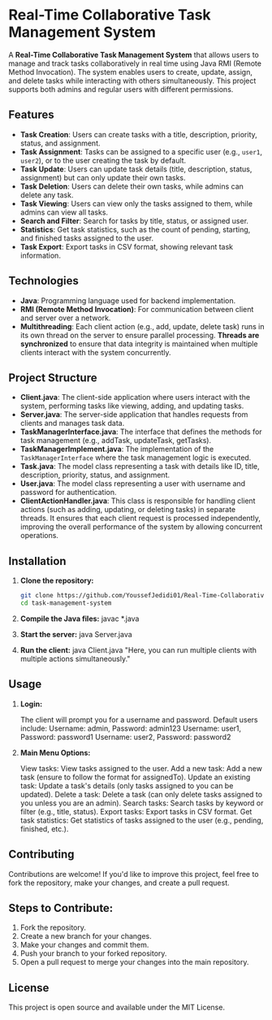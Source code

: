 # Real-Time Collaborative Task Management System

A **Real-Time Collaborative Task Management System** that allows users to manage and track tasks collaboratively in real time using Java RMI (Remote Method Invocation). The system enables users to create, update, assign, and delete tasks while interacting with others simultaneously. This project supports both admins and regular users with different permissions.

## Features
- **Task Creation**: Users can create tasks with a title, description, priority, status, and assignment.
- **Task Assignment**: Tasks can be assigned to a specific user (e.g., `user1`, `user2`), or to the user creating the task by default.
- **Task Update**: Users can update task details (title, description, status, assignment) but can only update their own tasks.
- **Task Deletion**: Users can delete their own tasks, while admins can delete any task.
- **Task Viewing**: Users can view only the tasks assigned to them, while admins can view all tasks.
- **Search and Filter**: Search for tasks by title, status, or assigned user.
- **Statistics**: Get task statistics, such as the count of pending, starting, and finished tasks assigned to the user.
- **Task Export**: Export tasks in CSV format, showing relevant task information.
  
## Technologies
- **Java**: Programming language used for backend implementation.
- **RMI (Remote Method Invocation)**: For communication between client and server over a network.
- **Multithreading**: Each client action (e.g., add, update, delete task) runs in its own thread on the server to ensure parallel processing. **Threads are synchronized** to ensure that data integrity is maintained when multiple clients interact with the system concurrently.

## Project Structure
- **Client.java**: The client-side application where users interact with the system, performing tasks like viewing, adding, and updating tasks.
- **Server.java**: The server-side application that handles requests from clients and manages task data.
- **TaskManagerInterface.java**: The interface that defines the methods for task management (e.g., addTask, updateTask, getTasks).
- **TaskManagerImplement.java**: The implementation of the `TaskManagerInterface` where the task management logic is executed.
- **Task.java**: The model class representing a task with details like ID, title, description, priority, status, and assignment.
- **User.java**: The model class representing a user with username and password for authentication.
- **ClientActionHandler.java**: This class is responsible for handling client actions (such as adding, updating, or deleting tasks) in separate threads. It ensures that each client request is processed independently, improving the overall performance of the system by allowing concurrent operations.

## Installation
1. **Clone the repository:**

   ```bash
   git clone https://github.com/YoussefJedidi01/Real-Time-Collaborative-Task-Management-System-
   cd task-management-system
2. **Compile the Java files:**
javac *.java
3. **Start the server:**
java Server.java
4. **Run the client:**
java Client.java
"Here, you can run multiple clients with multiple actions simultaneously."

## Usage
1. **Login:**

    The client will prompt you for a username and password. Default users include:
        Username: admin, Password: admin123
        Username: user1, Password: password1
        Username: user2, Password: password2

2. **Main Menu Options:**

    View tasks: View tasks assigned to the user.
    Add a new task: Add a new task (ensure to follow the format for assignedTo).
    Update an existing task: Update a task's details (only tasks assigned to you can be updated).
    Delete a task: Delete a task (can only delete tasks assigned to you unless you are an admin).
    Search tasks: Search tasks by keyword or filter (e.g., title, status).
    Export tasks: Export tasks in CSV format.
    Get task statistics: Get statistics of tasks assigned to the user (e.g., pending, finished, etc.).

## Contributing
Contributions are welcome! If you'd like to improve this project, feel free to fork the repository, make your changes, and create a pull request.

## Steps to Contribute:
1. Fork the repository.  
2. Create a new branch for your changes.  
3. Make your changes and commit them.  
4. Push your branch to your forked repository.  
5. Open a pull request to merge your changes into the main repository.

## License
This project is open source and available under the MIT License.
